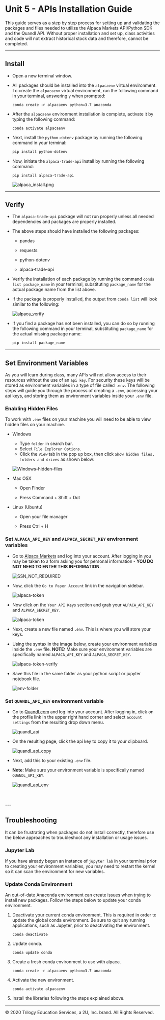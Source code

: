 # Unit 5 - APIs Installation Guide

This guide serves as a step by step process for setting up and validating the packages and files needed to utilize the Alpaca Markets API/Python SDK and the Quandl API. Without proper installation and set up, class activities and code will not extract historical stock data and therefore, cannot be completed.

---

## Install

* Open a new terminal window.

* All packages should be installed into the `alpacaenv` virtual environment.  To create the `alpacaenv` virtual environment, run the following command in your terminal, answering `y` when prompted:

  ```shell
  conda create -n alpacaenv python=3.7 anaconda
  ```

* After the `alpacaenv` environment installation is complete, activate it by typing the following command:

  ```shell
  conda activate alpacaenv
  ```

* Next, install the `python-dotenv` package by running the following command in your terminal:

  ```python
  pip install python-dotenv
  ```

* Now, initiate the `alpaca-trade-api` install by running the following command:

  ```shell
  pip install alpaca-trade-api
  ```

  ![alpaca_install.png](Images/alpaca_install.png)

---

## Verify

* The `alpaca-trade-api` package will not run properly unless all needed dependencies and packages are properly installed.

* The above steps should have installed the following packages:

    * pandas

    * requests

    * python-dotenv

    * alpaca-trade-api

* Verify the installation of each package by running the command `conda list package_name` in your terminal, substituting `package_name` for the actual package name from the list above.

* If the package is properly installed, the output from `conda list` will look similar to the following:

  ![alpaca_verify](Images/alpaca-verify.png)

* If you find a package has not been installed, you can do so by running the following command in your terminal, substituting `package_name` for the actual missing package name:

  ```python
  pip install package_name
  ```
---

## Set Environment Variables

As you will learn during class, many APIs will not allow access to their resources without the use of an `api key`. For security these keys will be stored as environment variables in a type of file called `.env`.  The following steps will guide you through the process of creating a `.env`, accessing your api keys, and storing them as environment variables inside your `.env` file. 

### Enabling Hidden Files

To work with `.env` files on your machine you will need to be able to view hidden files on your machine.

  * Windows

    * Type `folder` in search bar.
    * Select `File Explorer Options`.
    * Click the `View` tab in the pop up box, then click `Show hidden files, folders and drives` as shown below:

    ![Windows-hidden-files](Images/Windows-hidden-file.png)

  * Mac OSX

    * Open Finder

    * Press Command + Shift + Dot

  * Linux (Ubuntu)

    * Open your file manager

    * Press Ctrl + H

### Set `ALPACA_API_KEY` and `ALPACA_SECRET_KEY` environment variables

* Go to [Alpaca Markets](https://app.alpaca.markets) and log into your account. After logging in you may be taken to a form asking you for personal information - **YOU DO NOT NEED TO ENTER THIS INFORMATION**.

    ![SSN_NOT_REQUIRED](Images/SSN_NOT_REQUIRED.png)

* Now, click the `Go to Paper Account` link in the navigation sidebar.

     ![alpaca-token](Images/alpaca_go_to_paper.png)

* Now click on the `Your API Keys` section and grab your `ALPACA_API_KEY` and `ALPACA_SECRET_KEY`.

  ![alpaca-token](Images/alpaca-token.png)

* Next, create a new file named `.env`.  This is where you will store your keys.  

* Using the syntax in the image below, create your environment variables inside the `.env` file. **NOTE:** Make sure your environment variables are specifically named `ALPACA_API_KEY` and `ALPACA_SECRET_KEY`.

  ![alpaca-token-verify](Images/alpaca-env.png)

* Save this file in the same folder as your python script or jupyter notebook file. 

  ![env-folder](Images/env-folder.png)

### Set `QUANDL_API_KEY` environment variable

* Go to [Quandl.com](https://quandl.com) and log into your account.  After logging in, click on the profile link in the upper right hand corner and select `account settings` from the resulting drop down menu.  

  ![quandl_api](Images/quandl_api.png)

* On the resulting page, click the api key to copy it to your clipboard.

  ![quandl_api_copy](Images/quandl_api_copy.png)

* Next, add this to your existing `.env` file.

* **Note**: Make sure your environment variable is specifically named `QUANDL_API_KEY`.

  ![quandl_api_env](Images/quandl_api_env.png)
<br>  
<br>
---

## Troubleshooting

It can be frustrating when packages do not install correctly, therefore use the below approaches to troubleshoot any installation or usage issues.

### Jupyter Lab

If you have already begun an instance of `jupyter lab` in your terminal prior to creating your environment variables, you may need to restart the kernel so it can scan the environment for new variables.

### Update Conda Environment

An out-of-date Anaconda environment can create issues when trying to install new packages. Follow the steps below to update your conda environment.

1. Deactivate your current conda environment. This is required in order to update the global conda environment. Be sure to quit any running applications, such as Jupyter, prior to deactivating the environment.

    ```shell
    conda deactivate
    ```

2. Update conda.

    ```shell
    conda update conda
    ```

3. Create a fresh conda environment to use with alpaca.

    ```shell
    conda create -n alpacaenv python=3.7 anaconda
    ```

4. Activate the new environment.

    ```shell
    conda activate alpacaenv
    ```

5. Install the libraries following the steps explained above.

---

© 2020 Trilogy Education Services, a 2U, Inc. brand. All Rights Reserved.
